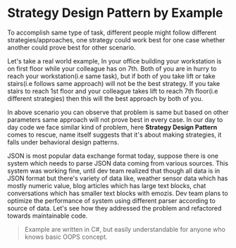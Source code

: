 # Strategy Design Pattern by Example

To accomplish same type of task, different people might follow different strategies/approaches, one strategy could work best for one case whether another could prove best for other scenario.

 Let's take a real world example, In your office building your workstation is on first floor while your colleague has on 7th. Both of you are in hurry to reach your workstation(i.e same task), but if both of you take lift or take stairs(i.e follows same approach) will not be the best strategy. If you take stairs to reach 1st floor and your colleague takes lift to reach 7th floor(i.e different strategies) then this will the best approach by both of you.

 In above scenario you can observe that problem is same but based on other parameters same approach will not prove best in every case. In our day to day code we face similar kind of problem, here **Strategy Design Pattern** comes to rescue, name itself suggests that it's about making strategies, it falls under behavioral design patterns.

JSON is most popular data exchange format today, suppose there is one system which needs to parse JSON data coming from various sources. This system was working fine, until dev team realized that though all data is in JSON format but there's variety of data like, weather sensor data which has mostly numeric value, blog articles which has large text blocks, chat conversations which has smaller text blocks with emozis. Dev team plans to optimize the performance of system using different parser according to source of data. Let's see how they addressed the problem and refactored towards maintainable code.

> Example are written in C#, but easily understandable for anyone who knows basic OOPS concept. 
